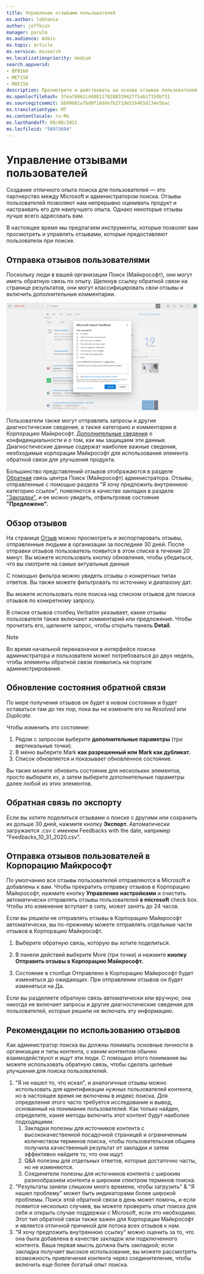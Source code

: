 ```yaml
---
title: Управление отзывами пользователей
ms.author: lebhansa
author: jeffkizn
manager: parulm
ms.audience: Admin
ms.topic: article
ms.service: mssearch
ms.localizationpriority: medium
search.appverid:
- BFB160
- MET150
- MOE150
description: Просмотрите и действовать на основе отзывов пользователей в Поиск (Майкрософт)
ms.openlocfilehash: 37ea70862cd4881170288339427f5ab1f150bf31
ms.sourcegitcommit: bb99601a7bd0f16dde7b271de516465d134e5bac
ms.translationtype: MT
ms.contentlocale: ru-RU
ms.lasthandoff: 09/08/2021
ms.locfileid: "58973694"
---
```

# <a name="managing-user-feedback"></a>Управление отзывами пользователей

Создание отличного опыта поиска для пользователей — это партнерство между Microsoft и администратором поиска. Отзывы пользователей позволяют нам непрерывно оценивать продукт и настраивать его для наилучшего опыта. Однако некоторые отзывы лучше всего адресовать вам.

В настоящее время мы предлагаем инструменты, которые позволят вам просмотреть и управлять отзывами, которые предоставляют пользователи при поиске.

## <a name="how-users-submit-feedback"></a>Отправка отзывов пользователями

Поскольку люди в вашей организации Поиск (Майкрософт), они могут иметь обратную связь по опыту. Щелкнув ссылку обратной связи на странице результатов, они могут классифицировать свои отзывы и включить дополнительные комментарии.

![Глобальная форма обратной связи.](media/feedback/feedback-global-dialog.png)

Пользователи также могут отправлять запросы и другие диагностические сведения, а также категорию и комментарии в Корпорацию Майкрософт. [Дополнительные сведения](https://privacy.microsoft.com/en-US/privacystatement) о конфиденциальности и о том, как мы защищаем эти данные. Диагностические данные содержат наиболее важные сведения, необходимые корпорации Майкрософт для использования элемента обратной связи для улучшения продукта.

Большинство представлений отзывов отображаются в разделе [Обратная](https://admin.microsoft.com/Adminportal/Home#/MicrosoftSearch/feedback) связь центра Поиск (Майкрософт) администратора. Отзывы, отправленные с помощью раздела "Я хочу предложить внутреннюю категорию ссылок", появляются в качестве закладки в разделе ["Закладки",](https://admin-ignite.microsoft.com/Adminportal/Home#/MicrosoftSearch/bookmarks) и ее можно увидеть, отфильтровав состояние  **"Предложено".**

## <a name="review-feedback"></a>Обзор отзывов

На странице [Отзыв](https://admin.microsoft.com/Adminportal/Home#/MicrosoftSearch/feedback) можно просмотреть и экспортировать отзывы, отправленные людьми в организации за последние 30 дней. После отправки отзывов пользователь появится в этом списке в течение 20 минут. Вы можете использовать кнопку обновления, чтобы убедиться, что вы смотрите на самые актуальные данные

С помощью фильтра можно увидеть отзывы о конкретных типах ответов. Вы также можете фильтровать по источнику и диапазону дат.

Вы можете использовать поле поиска над списком отзывов для поиска отзывов по конкретному запросу.

В списке отзывов столбец Verbatim указывает, какие отзывы пользователя также включают комментарий или предложение. Чтобы прочитать его, щелкните запрос, чтобы открыть панель **Detail.**

>[!NOTE]
>Во время начальной переназначки в интерфейсе поиска администратора и пользователя может потребоваться до двух недель, чтобы элементы обратной связи появились на портале администрирования.

## <a name="update-feedback-state"></a>Обновление состояния обратной связи

По мере получения отзывов он  будет в новом состоянии и будет оставаться там до тех пор, пока вы не измените его на *Resolved* или *Duplicate.*

Чтобы изменить это состояние:

1. Рядом с запросом выберите **дополнительные параметры** (три вертикальные точки).
1. В меню выберите Mark **как разрешенный или** **Mark как дубликат.**
1. Список обновляется и показывает обновленное состояние.

Вы также можете обновить состояние для нескольких элементов, просто выберите их, а затем выберите дополнительные параметры далее любой из этих элементов.

## <a name="export-feedback"></a>Обратная связь по экспорту

Если вы хотите поделиться отзывами о поиске с другими или сохранить их дольше 30 дней, нажмите кнопку **Экспорт.** Автоматически загружается .csv с именем Feedbacks with the date, например "Feedbacks_10_31_2020.csv".

## <a name="send-user-feedback-to-microsoft"></a>Отправка отзывов пользователей в Корпорацию Майкрософт

По умолчанию все отзывы пользователей отправляются в Microsoft и добавлены к вам. Чтобы прекратить отправку отзывов в Корпорацию Майкрософт, нажмите кнопку **Управление настройками** и очистить автоматически отправлять отзывы пользователей **в microsoft** check box. Чтобы это изменение вступает в силу, может занять до 24 часов.

Если вы решили не отправлять отзывы в Корпорацию Майкрософт автоматически, вы по-прежнему можете отправлять отдельные части отзывов в Корпорацию Майкрософт.

1. Выберите обратную связь, которую вы хотите поделиться.
1. В панели действий выберите More (три точки) и нажмите **кнопку Отправить отзывы в Корпорацию Майкрософт.**

1. Состояние в столбце Отправлено в Корпорацию Майкрософт будет изменяться до ожидающих. При отправлении отзывов он будет изменяться на Да.

Если вы разделяете обратную связь автоматически или вручную, она никогда не включает запросы и другие диагностические сведения для пользователей, которые решили не включать эту информацию.

## <a name="suggestions-on-how-to-use-feedback"></a>Рекомендации по использованию отзывов

Как администратор поиска вы должны понимать основные личности в организации и типы контента, с каким контентом обычно взаимодействуют и ищут эти люди. С помощью этого понимания вы можете использовать обратную связь, чтобы сделать целевые улучшения для поиска пользователей.

1. "Я не нашел то, что искал", и аналогичные отзывы можно использовать для идентификации нужных пользователей контента, но в настоящее время не включены в индекс поиска. Для определения этого часто требуется исследование и вывод, основанный на понимании пользователей. Как только найден, определите, какие методы включить этот контент будут наиболее подходящими:
    1. Закладки полезны для источников контента с высококачественной посадочной страницей и ограниченным количеством терминов поиска, чтобы пользовательская община получила качественный результат от закладки и затем эффективно найдите то, что они ищут.
    1. Q&A полезны для отдельных ответов, которые достаточно часты, но не изменяются.
    1. Соединители полезны для источников контента с широким разнообразием контента и широким спектром терминов поиска.
1. "Результаты заняли слишком много времени, чтобы загрузить" & "Я нашел проблему" может быть индикаторами более широкой проблемы. Поиск этой обратной связи в день может помочь, и если появится несколько случаев, вы можете проверить опыт поиска для себя и открыть случае поддержки с Microsoft, если это необходимо. Этот тип обратной связи также важен для Корпорации Майкрософт и является отличной причиной для потока всех отзывов к нам.
1. "Я хочу предложить внутреннюю ссылку" можно оценить за то, что она была добавлена в качестве закладок или подключенного контента. Ваша первая мысль должна быть закладкой; если закладка получает высокое использование, вы можете рассмотреть возможность привлечения контента через соединителение, чтобы включить еще более богатый опыт поиска.
